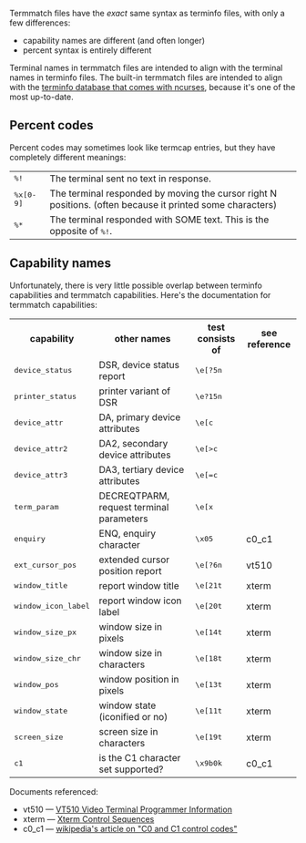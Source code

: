 Termmatch files have the *exact* same syntax as terminfo files, with only a few differences:

* capability names are different  (and often longer)
* percent syntax is entirely different

Terminal names in termmatch files are intended to align with the terminal names in terminfo files.  The built-in termmatch files are intended to align with the [terminfo database that comes with ncurses](http://invisible-island.net/ncurses/ncurses.faq.html#which_terminfo), because it's one of the most up-to-date.

## Percent codes

Percent codes may sometimes look like termcap entries, but they have completely different meanings:

<table>

<tr><td><tt>%!
    <td>The terminal sent no text in response.

<tr><td><tt>%x[0-9]
    <td>The terminal responded by moving the cursor right N positions. (often because it printed some characters)

<tr><td><tt>%*
    <td>The terminal responded with SOME text.  This is the opposite of <tt>%!</tt>.

</table>

## Capability names

Unfortunately, there is very little possible overlap between terminfo capabilities and termmatch capabilities.  Here's the documentation for termmatch capabilities:

<table>

<tr><th>capability
    <th>other names
    <th>test consists of
    <th>see reference

<tr><td><tt>device_status
    <td>DSR, device status report
    <td><tt>\e[?5n
    <td>

<tr><td><tt>printer_status
    <td>printer variant of DSR
    <td><tt>\e?15n
    <td>

<tr><td><tt>device_attr
    <td>DA, primary device attributes
    <td><tt>\e[c
    <td>

<tr><td><tt>device_attr2
    <td>DA2, secondary device attributes
    <td><tt>\e[>c
    <td>

<tr><td><tt>device_attr3
    <td>DA3, tertiary device attributes
    <td><tt>\e[=c
    <td>

<tr><td><tt>term_param
    <td>DECREQTPARM, request terminal parameters
    <td><tt>\e[x
    <td>

<tr><td><tt>enquiry
    <td>ENQ, enquiry character
    <td><tt>\x05
    <td>c0_c1

<tr><td><tt>ext_cursor_pos
    <td>extended cursor position report
    <td><tt>\e[?6n
    <td>vt510

<tr><td><tt>window_title
    <td>report window title
    <td><tt>\e[21t
    <td>xterm

<tr><td><tt>window_icon_label
    <td>report window icon label
    <td><tt>\e[20t
    <td>xterm

<tr><td><tt>window_size_px
    <td>window size in pixels
    <td><tt>\e[14t
    <td>xterm

<tr><td><tt>window_size_chr
    <td>window size in characters
    <td><tt>\e[18t
    <td>xterm

<tr><td><tt>window_pos
    <td>window position in pixels
    <td><tt>\e[13t
    <td>xterm

<tr><td><tt>window_state
    <td>window state (iconified or no)
    <td><tt>\e[11t
    <td>xterm

<tr><td><tt>screen_size
    <td>screen size in characters
    <td><tt>\e[19t
    <td>xterm

<tr><td><tt>c1
    <td>is the C1 character set supported?
    <td><tt>\x9b0k
    <td>c0_c1

</table>

Documents referenced:

* vt510 — [VT510 Video Terminal Programmer Information](http://www.vt100.net/docs/vt510-rm/chapter4#S4.6)
* xterm — [Xterm Control Sequences](http://www.xfree86.org/current/ctlseqs.html)
* c0_c1 — [wikipedia's article on "C0 and C1 control codes"](http://en.wikipedia.org/wiki/C0_and_C1_control_codes#C0_.28ASCII_and_derivatives.29)

